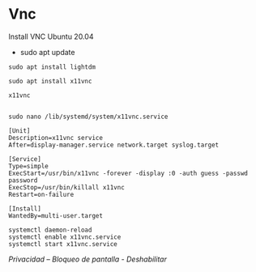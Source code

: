 # Vnc
Install VNC Ubuntu 20.04


* sudo apt update
```
sudo apt install lightdm

sudo apt install x11vnc

x11vnc


sudo nano /lib/systemd/system/x11vnc.service

[Unit]
Description=x11vnc service
After=display-manager.service network.target syslog.target

[Service]
Type=simple
ExecStart=/usr/bin/x11vnc -forever -display :0 -auth guess -passwd password
ExecStop=/usr/bin/killall x11vnc
Restart=on-failure

[Install]
WantedBy=multi-user.target

systemctl daemon-reload
systemctl enable x11vnc.service
systemctl start x11vnc.service

```
_Privacidad – Bloqueo de pantalla - Deshabilitar_
